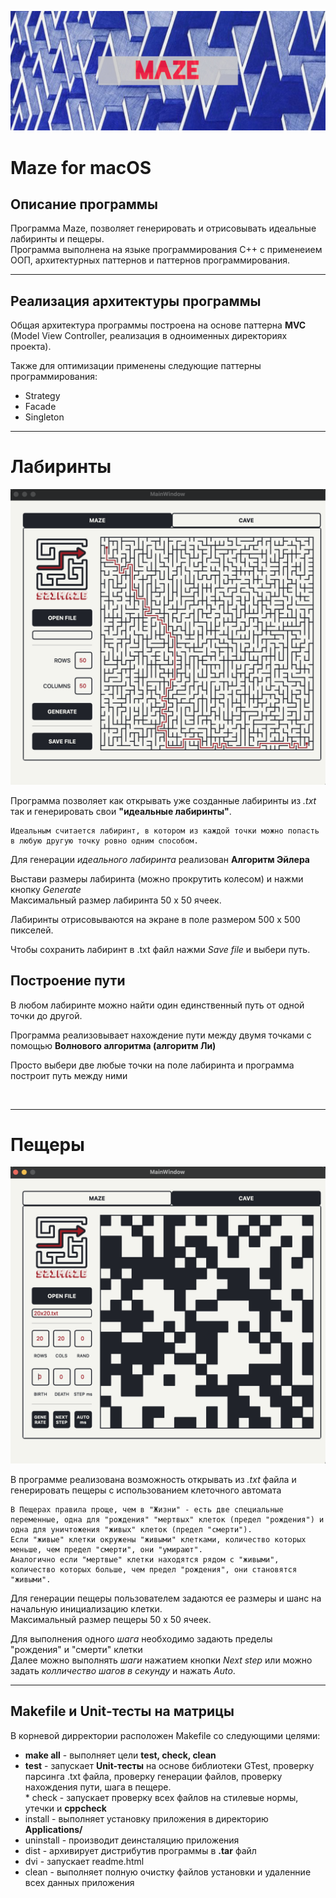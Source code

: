 <p align="center">
<img src="Readme/Maze_L2.jpg" alt="drawing"/>
</p>

# **Maze** for macOS

## Описание программы
Программа Maze, позволяет генерировать и отрисовывать идеальные лабиринты и пещеры. <br>
Программа выполнена на языке программирования С++ с применеием ООП, архитектурных паттернов и паттернов программирования.

********* 
## Реализация архитектуры программы

Общая архитектура программы построена на основе паттерна **MVC** (Model View Controller, реализация в одноименных директориях проекта).<br> 

Также для оптимизации применены следующие паттерны программирования:

* Strategy
* Facade
* Singleton

********* 
# Лабиринты
<p align="center">

![основной скрин](Readme/maze.png)
</p>


Программа позволяет как открывать уже созданные лабиринты из *.txt* так и генерировать свои **"идеальные лабиринты"**.  <br>

```
Идеальным считается лабиринт, в котором из каждой точки можно попасть в любую другую точку ровно одним способом.
```
Для генерации *идеального лабиринта* реализован **Алгоритм Эйлера**<br>

Выстави размеры лабиринта (можно прокрутить колесом) и нажми кнопку *Generate*<br>
Максимальный размер лабиринта 50 х 50 ячеек. <br>

Лабиринты отрисовываются на экране в поле размером 500 x 500 пикселей. <br>

Чтобы сохранить лабиринт в .txt файл нажми *Save file* и выбери путь.
 
## Построение пути

В любом лабиринте можно найти один единственный путь от одной точки до другой.<br>

Программа реализовывает нахождение пути между двумя точками с помощью **Волнового алгоритма (алгоритм Ли)**<br>

Просто выбери две любые точки на поле лабиринта и программа построит путь между ними

<br>

********* 
# Пещеры
<p align="center">

![основной скрин](Readme/cave.png)
</p>

В программе реализована возможность открывать из *.txt* файла и генерировать пещеры с использованием клеточного автомата<br>

```
В Пещерах правила проще, чем в "Жизни" - есть две специальные переменные, одна для "рождения" "мертвых" клеток (предел "рождения") и одна для уничтожения "живых" клеток (предел "смерти").
Если "живые" клетки окружены "живыми" клетками, количество которых меньше, чем предел "смерти", они "умирают".
Аналогично если "мертвые" клетки находятся рядом с "живыми", количество которых больше, чем предел "рождения", они становятся "живыми".
```

Для генерации пещеры пользователем задаются ее размеры и  шанс на начальную инициализацию клетки.<br>
Максимальный размер пещеры 50 х 50 ячеек. <br>

Для выполнения одного *шага* необходимо задають пределы "рождения" и "смерти" клетки<br>
Далее можно выполнять *шаги* нажатием кнопки *Next step* или можно задать *колличество шагов в секунду* и нажать *Auto*.

********* 

## Makefile и Unit-тесты на матрицы
В корневой дирректории расположен Makefile со следующими целями:

* **make all** - выполняет цели **test, check, clean**
* **test** - запускает **Unit-тесты** на основе библиотеки GTest, проверку парсинга .txt файла, проверку генерации файлов, проверку нахождения пути, шага в пещере.<br> * check - запускает проверку всех файлов на стилевые нормы, утечки и **cppcheck**
* install - выполняет установку приложения в директорию **Applications/**
* uninstall - производит деинсталяцию приложения
* dist - архивирует дистрибутив программы в **.tar** файл
* dvi - запускает readme.html
* clean - выполняет полную очистку файлов установки и удаленние всех данных приложения
